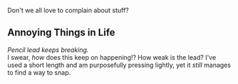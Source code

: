 Don't we all love to complain about stuff?


## Annoying Things in Life

*Pencil lead keeps breaking.* \
I swear, *how* does this keep on happening!? How weak is the lead? I've used a short length and am purposefully pressing lightly, yet it *still* manages to find a way to snap.
